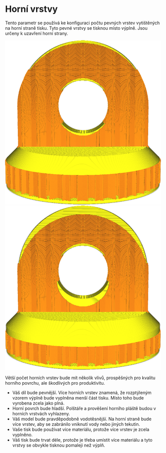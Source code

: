 Horní vrstvy
====
Tento parametr se používá ke konfiguraci počtu pevných vrstev vytištěných na horní straně tisku. Tyto pevné vrstvy se tisknou místo výplně. Jsou určeny k uzavření horní strany.

![12 horních vrstev](../../../articles/images/top_bottom_thickness_0.8.png)
![50 horních vrstev](../../../articles/images/top_thickness.png)

Větší počet horních vrstev bude mít několik vlivů, prospěšných pro kvalitu horního povrchu, ale škodlivých pro produktivitu.
* Váš díl bude pevnější. Více horních vrstev znamená, že rozptýleným vzorem výplně bude vyplněna menší část tisku. Místo toho bude vyrobena zcela jako plná.
* Horní povrch bude hladší. Polštáře a prověšení horního pláště budou v horních vrstvách vyhlazeny.
* Váš model bude pravděpodobně vodotěsnější. Na horní straně bude více vrstev, aby se zabránilo vniknutí vody nebo jiných tekutin.
* Vaše tisk bude používat více materiálu, protože více vrstev je zcela vyplněno.
* Váš tisk bude trvat déle, protože je třeba umístit více materiálu a tyto vrstvy se obvykle tisknou pomaleji než výplň.